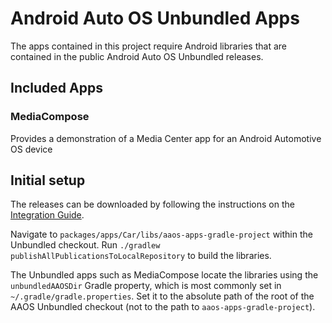 # Android Auto OS Unbundled Apps

The apps contained in this project require Android libraries that are contained in the public Android Auto OS Unbundled releases. 

## Included Apps

### MediaCompose

Provides a demonstration of a Media Center app for an Android Automotive OS device

## Initial setup

The releases can be downloaded by following the instructions on the [Integration Guide](https://source.android.com/docs/automotive/unbundled_apps/integration#check-out). 

Navigate to `packages/apps/Car/libs/aaos-apps-gradle-project` within the Unbundled checkout. Run `./gradlew publishAllPublicationsToLocalRepository` to build the libraries.

The Unbundled apps such as MediaCompose locate the libraries using the `unbundledAAOSDir` Gradle property, which is most commonly set in `~/.gradle/gradle.properties`. Set it to the absolute path of the root of the AAOS Unbundled checkout (not to the path to `aaos-apps-gradle-project`).